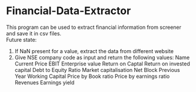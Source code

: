 # Financial-Data-Extractor
This program can be used to extract financial information from screener and save it in csv files.  
Future state: 
1. If NaN present for a value, extract the data from different website 
2. Give NSE company code as input and return the following values:
Name
Current Price
EBIT
Enterprise value
Return on Captal
Return on invested capital
Debt to Equity Ratio
Market capitalisation
Net Block Previous Year Working Capital
Price by Book ratio
Price by earnings ratio
Revenues
Earnings yield
